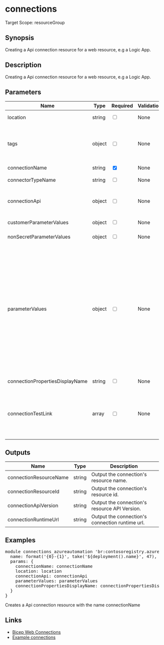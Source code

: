 ﻿# connections

Target Scope: resourceGroup

## Synopsis
Creating a Api connection resource for a web resource, e.g a Logic App.

## Description
Creating a Api connection resource for a web resource, e.g a Logic App.

## Parameters
| Name | Type | Required | Validation | Default value | Description |
| -- |  -- | -- | -- | -- | -- |
| location | string | <input type="checkbox"> | None | <pre>resourceGroup().location</pre> | Specifies the Azure location where the resource should be created. Defaults to the resourcegroup location. |
| tags | object | <input type="checkbox"> | None | <pre>{}</pre> | The tags to apply to this resource. This is an object with key/value pairs.<br>Example:<br>{<br>&nbsp;&nbsp;&nbsp;FirstTag: myvalue<br>&nbsp;&nbsp;&nbsp;SecondTag: another value<br>} |
| connectionName | string | <input type="checkbox" checked> | None | <pre></pre> | The name of the Api connection to upsert. |
| connectorTypeName | string | <input type="checkbox"> | None | <pre>'azureautomation'</pre> | Example:<br>'sql' |
| connectionApi | object | <input type="checkbox"> | None | <pre>{<br>  id: '/subscriptions/&#36;{subscription().subscriptionId}/providers/Microsoft.Web/locations/westeurope/managedApis/&#36;{connectorTypeName}'<br>}</pre> | Example:<br>{<br>&nbsp;&nbsp;&nbsp;id: '&#36;{subscription().id}/providers/Microsoft.Web/locations/&#36;{location}/managedApis/azureblob'<br>} |
| customerParameterValues | object | <input type="checkbox"> | None | <pre>{}</pre> | Dictionary of custom parameter values. |
| nonSecretParameterValues | object | <input type="checkbox"> | None | <pre>{}</pre> | Object of non secret parameter values you can set. |
| parameterValues | object | <input type="checkbox"> | None | <pre>{}</pre> | Parameter value object to (pre-)authorize/consent the Api Connection resource. If you use a managed identity, you should also allow the logic app managed identity to access that connection.<br>Example:<br>{<br>&nbsp;&nbsp;&nbsp;'token:clientId': authorizingSPClientId<br>&nbsp;&nbsp;&nbsp;'token:clientSecret': authorizingSPClientSecret<br>&nbsp;&nbsp;&nbsp;'token:TenantId': subscription().tenantId<br>&nbsp;&nbsp;&nbsp;'token:grantType': 'client_credentials'<br>&nbsp;&nbsp;&nbsp;'token:resourceUri': environment().authentication.audiences[0]<br>},<br>{<br>&nbsp;&nbsp;&nbsp;'server': 'server'<br>&nbsp;&nbsp;&nbsp;'database: 'database'<br>&nbsp;&nbsp;&nbsp;'authType': 'basic'<br>&nbsp;&nbsp;&nbsp;'username': 'username'<br>&nbsp;&nbsp;&nbsp;'password': 'password'<br>},<br>{<br>&nbsp;&nbsp;&nbsp;accountName: storageAccountName<br>&nbsp;&nbsp;&nbsp;accessKey: listKeys(storageAccountId, '2019-04-01').keys[0].value<br>} |
| connectionPropertiesDisplayName | string | <input type="checkbox"> | None | <pre>'Azure Automation'</pre> | Displayname in the connection properties. |
| connectionTestLink | array | <input type="checkbox"> | None | <pre>[]</pre> | Method and uri for the ApiConnectionTestLink to test connectivity.<br>Example:<br>{<br>requestUri: uri('&#36;{environment().resourceManager}', 'subscriptions/&#36;{subscription().subscriptionId}/resourceGroups/&#36;{resourceGroup().name}/providers/Microsoft.Web/connections/&#36;{connectionName}/extensions/proxy/testconnection?api-version=2018-07-01-preview')<br>method: 'get'<br>} |

## Outputs
| Name | Type | Description |
| -- |  -- | -- |
| connectionResourceName | string | Output the connection\'s resource name. |
| connectionResourceId | string | Output the connection\'s resource id. |
| connectionApiVersion | string | Output the connection\'s resource API Version. |
| connectionRuntimeUrl | string | Output the connection\'s connection runtime url. |

## Examples
<pre>
module connections_azureautomation 'br:contosoregistry.azurecr.io/web/connections:latest' = {
  name: format('{0}-{1}', take('${deployment().name}', 47), 'connazautomation')
  params: {
    connectionName: connectionName
    location: location
    connectionApi: connectionApi
    parameterValues: parameterValues
    connectionPropertiesDisplayName: connectionPropertiesDisplayName
  }
}
</pre>
<p>Creates a Api connection resource with the name connectionName</p>

## Links
- [Bicep Web Connections](https://learn.microsoft.com/en-us/azure/templates/microsoft.web/connections?pivots=deployment-language-bicep)<br>
- [Example connections](https://developercommunity.visualstudio.com/t/connections-for-logic-app-deployed-with-arm-templa/1376770)
